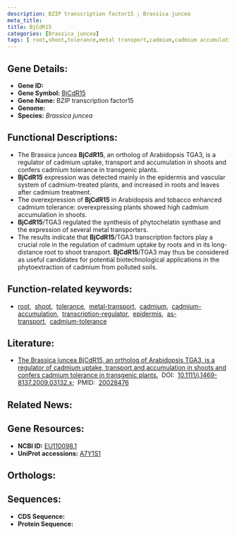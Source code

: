```yaml
---
description: BZIP transcription factor15 ; Brassica juncea
meta_title:
title: BjCdR15
categories: [Brassica juncea]
tags: [ root,shoot,tolerance,metal transport,cadmium,cadmium accumulation,transcription regulator,epidermis,as transport,cadmium tolerance ]
---
```


## Gene Details:
- **Gene ID:** []()
- **Gene Symbol:** <u>BjCdR15</u>
- **Gene Name:** BZIP transcription factor15
- **Genome:** []()
- **Species:** *Brassica juncea*

## Functional Descriptions:
   - The Brassica juncea **BjCdR15**, an ortholog of Arabidopsis TGA3, is a regulator of cadmium uptake, transport and accumulation in shoots and confers cadmium tolerance in transgenic plants.
   - **BjCdR15** expression was detected mainly in the epidermis and vascular system of cadmium-treated plants, and increased in roots and leaves after cadmium treatment.
   - The overexpression of **BjCdR15** in Arabidopsis and tobacco enhanced cadmium tolerance: overexpressing plants showed high cadmium accumulation in shoots.
   - **BjCdR15**/TGA3 regulated the synthesis of phytochelatin synthase and the expression of several metal transporters.
   - The results indicate that **BjCdR15**/TGA3 transcription factors play a crucial role in the regulation of cadmium uptake by roots and in its long-distance root to shoot transport. **BjCdR15**/TGA3 may thus be considered as useful candidates for potential biotechnological applications in the phytoextraction of cadmium from polluted soils.

## Function-related keywords:
   - [root](/tags/root/),&nbsp;&nbsp;[shoot](/tags/shoot/),&nbsp;&nbsp;[tolerance](/tags/tolerance/),&nbsp;&nbsp;[metal-transport](/tags/metal-transport/),&nbsp;&nbsp;[cadmium](/tags/cadmium/),&nbsp;&nbsp;[cadmium-accumulation](/tags/cadmium-accumulation/),&nbsp;&nbsp;[transcription-regulator](/tags/transcription-regulator/),&nbsp;&nbsp;[epidermis](/tags/epidermis/),&nbsp;&nbsp;[as-transport](/tags/as-transport/),&nbsp;&nbsp;[cadmium-tolerance](/tags/cadmium-tolerance/)

## Literature:
   - [The Brassica juncea BjCdR15, an ortholog of Arabidopsis TGA3, is a regulator of cadmium uptake, transport and accumulation in shoots and confers cadmium tolerance in transgenic plants.](https://doi.org/10.1111/j.1469-8137.2009.03132.x)&nbsp;&nbsp;DOI:&nbsp;&nbsp;[10.1111/j.1469-8137.2009.03132.x](https://doi.org/10.1111/j.1469-8137.2009.03132.x);&nbsp;&nbsp;PMID:&nbsp;&nbsp;[20028476](https://pubmed.ncbi.nlm.nih.gov/20028476/)

## Related News:

## Gene Resources:
- **NCBI ID:**  [EU110098.1](https://www.ncbi.nlm.nih.gov/gene/?term=EU110098.1)
- **UniProt accessions:**  [A7Y1S1](https://www.uniprot.org/uniprotkb/A7Y1S1/entry)

## Orthologs:

## Sequences:
- **CDS Sequence:**
- **Protein Sequence:**
